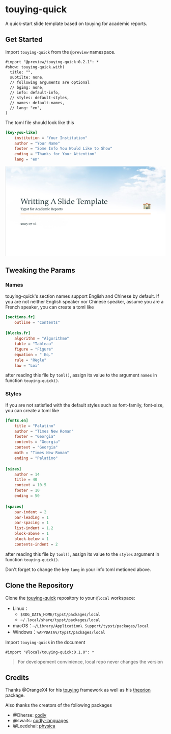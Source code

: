 # touying-quick

A quick-start slide template based on touying for academic reports.

## Get Started

Import `touying-quick` from the `@preview` namespace.

```typst
#import "@preview/touying-quick:0.2.1": *
#show: touying-quick.with(
  title: "",
  subtilte: none,
  // following arguments are optional
  // bgimg: none,
  // info: default-info,
  // styles: default-styles,
  // names: default-names,
  // lang: "en",
)
```

The toml file should look like this

```toml
[key-you-like]
    institution = "Your Institution"
    author = "Your Name"
    footer = "Some Info You Would Like to Show"
    ending = "Thanks for Your Attention"
    lang = "en"
```

![example](0.1.0/thumbnail.png)

## Tweaking the Params

### Names

touying-quick's section names support English and Chinese by default. If you are not neither English speaker nor Chinese speaker, assume you are a French speaker, you can create a toml like

```toml
[sections.fr]
    outline = "Contents"

[blocks.fr]
    algorithm = "Algorithme"
    table = "Tableau"
    figure = "Figure"
    equation = " Eq."
    rule = "Règle"
    law = "Loi"
```

after reading this file by `toml()`, assign its value to the argument `names` in function `touying-quick()`.

### Styles

If you are not satisfied with the default styles such as font-family, font-size, you can create a toml like

```toml
[fonts.en]
    title = "Palatino"
    author = "Times New Roman"
    footer = "Georgia"
    contents = "Georgia"
    context = "Georgia"
    math = "Times New Roman"
    ending = "Palatino"

[sizes]
    author = 14
    title = 40
    context = 10.5
    footer = 10
    ending = 50

[spaces]
    par-indent = 2
    par-leading = 1
    par-spacing = 1
    list-indent = 1.2
    block-above = 1
    block-below = 1
    contents-indent = 2
```

after reading this file by `toml()`, assign its value to the `styles` argument in function `touying-quick()`.

Don't forget to change the key `lang` in your info toml metioned above.

## Clone the Repository

Clone the [touying-quick](https://github.com/ivaquero/touying-quick) repository to your `@local` workspace:

- Linux：
  - `$XDG_DATA_HOME/typst/packages/local`
  - `~/.local/share/typst/packages/local`
- macOS：`~/Library/Application\ Support/typst/packages/local`
- Windows：`%APPDATA%/typst/packages/local`

Import `touying-quick` in the document

```typst
#import "@local/touying-quick:0.1.0": *
```

> For developement convinience, local repo never changes the version

## Credits

Thanks @OrangeX4 for his [touying](https://github.com/touying-typ) framework as well as his [theorion](https://github.com/OrangeX4/typst-theorion) package.

Also thanks the creators of the following packages

- @Dherse: [codly](https://github.com/Dherse/codly)
- @swaits: [codly-languages](https://github.com/swaits/typst-collection)
- @Leedehai: [physica](https://github.com/Leedehai/typst-physics)
